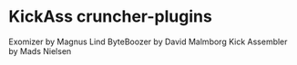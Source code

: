 # KickAss cruncher-plugins

Exomizer by Magnus Lind
ByteBoozer by David Malmborg
Kick Assembler by Mads Nielsen

